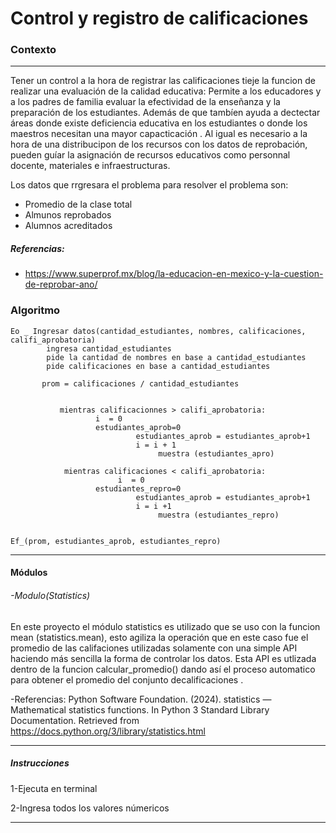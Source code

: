 # Control y registro de calificaciones


### Contexto
-------------------
Tener un control a la hora de registrar las calificaciones tieje la funcion de realizar una evaluación de la calidad educativa: Permite a los educadores y a los padres de familia evaluar la efectividad de la enseñanza y la preparación de los estudiantes. Además de que tambíen ayuda a dectectar áreas donde existe deficiencia educativa en los estudiantes o donde los maestros necesitan una mayor capacticación .
Al igual es necesario a la hora de una distribucipon de los recursos con los datos de reprobación, pueden guíar la asignación de recursos educativos como personnal docente,  materiales e infraestructuras.

Los datos que rrgresara el problema para resolver el problema son:
-  Promedio de la clase total
- Almunos reprobados
- Alumnos acreditados

##### Referencias:
- https://www.superprof.mx/blog/la-educacion-en-mexico-y-la-cuestion-de-reprobar-ano/


### Algoritmo
    Eo _ Ingresar datos(cantidad_estudiantes, nombres, calificaciones, califi_aprobatoria)
            ingresa cantidad_estudiantes
            pide la cantidad de nombres en base a cantidad_estudiantes
            pide calificaciones en base a cantidad_estudiantes
    ​
           prom = calificaciones / cantidad_estudiantes
            
          
               mientras calificacionnes > califi_aprobatoria:
                       i  = 0
                       estudiantes_aprob=0
                                estudiantes_aprob = estudiantes_aprob+1
                                i = i + 1
                                     muestra (estudiantes_apro)
               
                mientras calificaciones < califi_aprobatoria:
                            i  = 0
                       estudiantes_repro=0
                                estudiantes_aprob = estudiantes_aprob+1
                                i = i +1
                                     muestra (estudiantes_repro)
                                                            
                                                            
    Ef_(prom, estudiantes_aprob, estudiantes_repro)
                       
 -------------------   
#### Módulos

######  -Modulo(Statistics)
En este proyecto el módulo statistics es utilizado que se uso con la funcion mean (statistics.mean), esto agiliza la operación que en este caso fue el promedio de las califaciones utilizadas solamente con una simple API haciendo más sencilla la forma de controlar los datos.
Esta API es utlizada dentro de la funcion calcular_promedio() dando así el proceso automatico para obtener el promedio del conjunto decalificaciones .

-Referencias: 
Python Software Foundation. (2024). statistics — Mathematical statistics functions.
In Python 3 Standard Library Documentation. Retrieved from
https://docs.python.org/3/library/statistics.html

-------------------

##### Instrucciones

1-Ejecuta en terminal

2-Ingresa todos los valores númericos


-------------------
